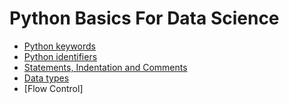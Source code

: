 # Python Basics For Data Science

- [Python keywords](https://github.com/AbhishekKumar4/Python-basics-for-data-science/tree/master/Python%20keywords)
- [Python identifiers](https://github.com/AbhishekKumar4/Python-basics-for-data-science/blob/master/Python%20identifiers/README.md)
- [Statements, Indentation and Comments](https://github.com/AbhishekKumar4/Python-basics-for-data-science/tree/master/Statement-Indentation-Comments)
- [Data types](https://github.com/AbhishekKumar4/Python-basics-for-data-science/tree/master/Data%20Types)
- [Flow Control]
